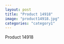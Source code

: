```yaml
---
layout: post
title: "Product 14918"
image: "product14918.jpg"
categories: "category1"
---
```

Product 14918
